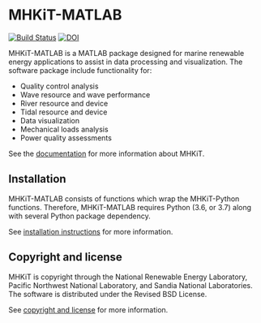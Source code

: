 MHKiT-MATLAB
===================================
[![Build Status](https://travis-ci.org/MHKiT-Software/MHKiT-MATLAB.svg?branch=master)](https://travis-ci.org/MHKiT-Software/MHKiT-MATLAB) [![DOI](https://zenodo.org/badge/DOI/10.5281/zenodo.3928405.svg)](https://doi.org/10.5281/zenodo.3928405)

MHKiT-MATLAB is a MATLAB package designed for marine renewable energy applications to assist in
data processing and visualization.  The software package include functionality for:

* Quality control analysis
* Wave resource and wave performance
* River resource and device
* Tidal resource and device
* Data visualization
* Mechanical loads analysis
* Power quality assessments 

See the [documentation](https://mhkit-software.github.io/MHKiT/) for more information about MHKiT. 

Installation
------------------------
MHKiT-MATLAB consists of functions which wrap the MHKiT-Python functions. Therefore, MHKiT-MATLAB requires Python (3.6, or 3.7) along with several Python 
package dependency. 

See [installation instructions](https://mhkit-software.github.io/MHKiT/installation.html) for more information.

Copyright and license
------------------------
MHKiT is copyright through the National Renewable Energy Laboratory, 
Pacific Northwest National Laboratory, and Sandia National Laboratories. 
The software is distributed under the Revised BSD License.

See [copyright and license](https://mhkit-software.github.io/MHKiT/license.html) for more information.
